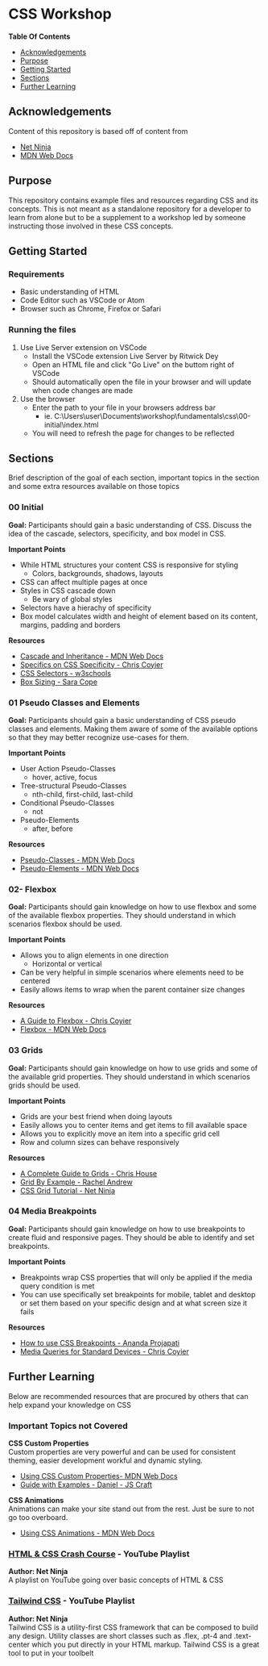 # CSS Workshop

**Table Of Contents**
-  [Acknowledgements](#acknowledgements)
-  [Purpose](#purpose)
-  [Getting Started](#getting-started)
-  [Sections](#sections)
-  [Further Learning](#further-learning)

## Acknowledgements
Content of this repository is based off of content from

- [Net Ninja](https://www.youtube.com/channel/UCW5YeuERMmlnqo4oq8vwUpg)
- [MDN Web Docs](https://developer.mozilla.org/en-US/)

## Purpose
This repository contains example files and resources regarding CSS and its concepts. This is not meant as a standalone repository for a developer to learn from alone but to be a supplement to a workshop led by someone instructing those involved in these CSS concepts.

## Getting Started
### Requirements
- Basic understanding of HTML
- Code Editor such as VSCode or Atom
- Browser such as Chrome, Firefox or Safari

### Running the files
1. Use Live Server extension on VSCode
    - Install the VSCode extension Live Server by Ritwick Dey
    - Open an HTML file and click "Go Live" on the buttom right of VSCode
    - Should automatically open the file in your browser and will update when code changes are made
2. Use the browser
    - Enter the path to your file in your browsers address bar 
        - ie. C:\Users\user\Documents\workshop\fundamentals\css\00-initial\index.html
    - You will need to refresh the page for changes to be reflected

## Sections
Brief description of the goal of each section, important topics in the section and some extra resources available on those topics


### 00 Initial
**Goal:** Participants should gain a basic understanding of CSS. Discuss the idea of the cascade, selectors, specificity, and box model in CSS.

**Important Points**
- While HTML structures your content CSS is responsive for styling
    - Colors, backgrounds, shadows, layouts
- CSS can affect multiple pages at once
- Styles in CSS cascade down
    - Be wary of global styles
- Selectors have a hierachy of specificity
- Box model calculates width and height of element based on its content, margins, padding and borders

**Resources**
- [Cascade and Inheritance - MDN Web Docs](https://developer.mozilla.org/en-US/docs/Learn/CSS/Building_blocks/Cascade_and_inheritance)
- [Specifics on CSS Specificity - Chris Coyier](https://css-tricks.com/specifics-on-css-specificity/)
- [CSS Selectors - w3schools](https://www.w3schools.com/css/css_selectors.asp)
- [Box Sizing - Sara Cope](https://css-tricks.com/almanac/properties/b/box-sizing/)


### 01 Pseudo Classes and Elements
**Goal:** Participants should gain a basic understanding of CSS pseudo classes and elements. Making them aware of some of the available options so that they may better recognize use-cases for them.

**Important Points**
- User Action Pseudo-Classes
    - hover, active, focus
- Tree-structural Pseudo-Classes
    - nth-child, first-child, last-child
- Conditional Pseudo-Classes
    - not
- Pseudo-Elements
    - after, before

**Resources**
- [Pseudo-Classes - MDN Web Docs](https://developer.mozilla.org/en-US/docs/Web/CSS/Pseudo-classes)
- [Pseudo-Elements - MDN Web Docs](https://developer.mozilla.org/en-US/docs/Web/CSS/Pseudo-elements)


### 02- Flexbox
**Goal:** Participants should gain knowledge on how to use flexbox and some of the available flexbox properties. They should understand in which scenarios flexbox should be used.

**Important Points**
- Allows you to align elements in one direction
    - Horizontal or vertical
- Can be very helpful in simple scenarios where elements need to be centered
- Easily allows items to wrap when the parent container size changes

**Resources**
- [A Guide to Flexbox - Chris Coyier](https://css-tricks.com/snippets/css/a-guide-to-flexbox/)
- [Flexbox - MDN Web Docs](https://developer.mozilla.org/en-US/docs/Learn/CSS/CSS_layout/Flexbox)


### 03 Grids
**Goal:** Participants should gain knowledge on how to use grids and some of the available grid properties. They should understand in which scenarios grids should be used.

**Important Points**
- Grids are your best friend when doing layouts
- Easily allows you to center items and get items to fill available space
- Allows you to explicitly move an item into a specific grid cell
- Row and column sizes can behave responsively

**Resources**
- [A Complete Guide to Grids - Chris House](https://css-tricks.com/snippets/css/complete-guide-grid/)
- [Grid By Example - Rachel Andrew](https://gridbyexample.com/)
- [CSS Grid Tutorial - Net Ninja](https://www.youtube.com/playlist?list=PL4cUxeGkcC9itC4TxYMzFCfveyutyPOCY)


### 04 Media Breakpoints
**Goal:** Participants should gain knowledge on how to use breakpoints to create fluid and responsive pages. They should be able to identify and set breakpoints.

**Important Points**
- Breakpoints wrap CSS properties that will only be applied if the media query condition is met
- You can use specifically set breakpoints for mobile, tablet and desktop or set them based on your specific design and at what screen size it fails

**Resources**
- [How to use CSS Breakpoints - Ananda Projapati](https://getflywheel.com/layout/css-breakpoints-responsive-design-how-to/)
- [Media Queries for Standard Devices - Chris Coyier](https://css-tricks.com/snippets/css/media-queries-for-standard-devices/)


## Further Learning
Below are recommended resources that are procured by others that can help expand your knowledge on CSS

### Important Topics not Covered
**CSS Custom Properties**  
Custom properties are very powerful and can be used for consistent theming, easier development workful and dynamic styling.

- [Using CSS Custom Properties- MDN Web Docs](https://developer.mozilla.org/en-US/docs/Web/CSS/Using_CSS_custom_properties)
- [Guide with Examples - Daniel - JS Craft](https://codeburst.io/css-variables-explained-with-5-examples-84adaffaa5bd )

**CSS Animations**  
Animations can make your site stand out from the rest. Just be sure to not go too overboard.

- [Using CSS Animations - MDN Web Docs](https://developer.mozilla.org/en-US/docs/Web/CSS/CSS_Animations/Using_CSS_animations)
  

### [HTML & CSS Crash Course](https://www.youtube.com/watch?v=hu-q2zYwEYs&list=PL4cUxeGkcC9ivBf_eKCPIAYXWzLlPAm6G) - YouTube Playlist
**Author: Net Ninja**  
A playlist on YouTube going over basic concepts of HTML & CSS

### [Tailwind CSS](https://www.youtube.com/watch?v=bxmDnn7lrnk&list=PL4cUxeGkcC9gpXORlEHjc5bgnIi5HEGhw) - YouTube Playlist
**Author: Net Ninja**  
Tailwind CSS is a utility-first CSS framework that can be composed to build any design. Utility classes are short classes such as .flex, .pt-4 and .text-center which you put directly in your HTML markup. Tailwind CSS is a great tool to put in your toolbelt